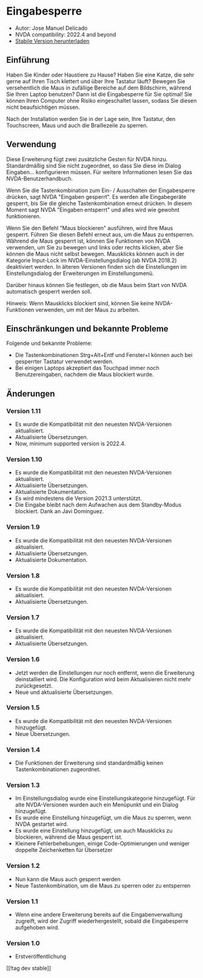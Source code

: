 # Eingabesperre #

* Autor: Jose Manuel Delicado
* NVDA compatibility: 2022.4 and beyond
* [Stabile Version herunterladen][1]

## Einführung

Haben Sie Kinder oder Haustiere zu Hause? Haben Sie eine Katze, die sehr
gerne auf Ihren Tisch klettert und über Ihre Tastatur läuft? Bewegen Sie
versehentlich die Maus in zufällige Bereiche auf dem Bildschirm, während Sie
Ihren Laptop benutzen? Dann ist die Eingabesperre für Sie optimal! Sie
können Ihren Computer ohne Risiko eingeschaltet lassen, sodass Sie diesen
nicht beaufsichtigen müssen.

Nach der Installation werden Sie in der Lage sein, Ihre Tastatur, den
Touchscreen, Maus und auch die Braillezeile zu sperren.

## Verwendung

Diese Erweiterung fügt zwei zusätzliche Gesten für NVDA hinzu. Standardmäßig
sind Sie nicht zugeordnet, so dass Sie diese im Dialog
Eingaben... konfigurieren müssen. Für weitere Informationen lesen Sie das
NVDA-Benutzerhandbuch.

Wenn Sie die Tastenkombination zum Ein- / Ausschalten der Eingabesperre
drücken, sagt NVDA "Eingaben gesperrt". Es werden alle Eingabegeräte
gesperrt, bis Sie die gleiche Tastenkombination erneut drücken. In diesem
Moment sagt NVDA "Eingaben entsperrt" und alles wird wie gewohnt
funktionieren.

Wenn Sie den Befehl "Maus blockieren" ausführen, wird Ihre Maus
gesperrt. Führen Sie diesen Befehl erneut aus, um die Maus zu
entsperren. Während die Maus gesperrt ist, können Sie Funktionen von NVDA
verwenden, um Sie zu bewegen und links oder rechts klicken, aber Sie können
die Maus nicht selbst bewegen. Mausklicks können auch in der Kategorie
Input-Lock im NVDA-Einstellungsdialog (ab NVDA 2018.2) deaktiviert
werden. In älteren Versionen finden sich die Einstellungen im
Einstellungsdialog der Erweiterungen im Einstellungsmenü.

Darüber hinaus können Sie festlegen, ob die Maus beim Start von NVDA
automatisch gesperrt werden soll.

Hinweis: Wenn Mausklicks blockiert sind, können Sie keine NVDA-Funktionen
verwenden, um mit der Maus zu arbeiten.

## Einschränkungen und bekannte Probleme

Folgende und bekannte Probleme:

* Die Tastenkombinationen Strg+Alt+Entf und Fenster+l können auch bei
  gesperrter Tastatur verwendet werden.
* Bei einigen Laptops akzeptiert das Touchpad immer noch Benutzereingaben,
  nachdem die Maus blockiert wurde.

## Änderungen

### Version 1.11

* Es wurde die Kompatibilität mit den neuesten NVDA-Versionen aktualisiert.
* Aktualisierte Übersetzungen.
* Now, minimum supported version is 2022.4.

### Version 1.10

* Es wurde die Kompatibilität mit den neuesten NVDA-Versionen aktualisiert.
* Aktualisierte Übersetzungen.
* Aktualisierte Dokumentation.
* Es wird mindestens die Version 2021.3 unterstützt.
* Die Eingabe bleibt nach dem Aufwachen aus dem Standby-Modus
  blockiert. Dank an Javi Dominguez.

### Version 1.9

* Es wurde die Kompatibilität mit den neuesten NVDA-Versionen aktualisiert.
* Aktualisierte Übersetzungen.
* Aktualisierte Dokumentation.

### Version 1.8

* Es wurde die Kompatibilität mit den neuesten NVDA-Versionen aktualisiert.
* Aktualisierte Übersetzungen.

### Version 1.7

* Es wurde die Kompatibilität mit den neuesten NVDA-Versionen aktualisiert.
* Aktualisierte Übersetzungen.

### Version 1.6

* Jetzt werden die Einstellungen nur noch entfernt, wenn die Erweiterung
  deinstalliert wird. Die Konfiguration wird beim Aktualisieren nicht mehr
  zurückgesetzt.
* Neue und aktualisierte Übersetzungen.

### Version 1.5

* Es wurde die Kompatibilität mit den neuesten NVDA-Versionen hinzugefügt.
* Neue Übersetzungen.

### Version 1.4

* Die Funktionen der Erweiterung sind standardmäßig keinen
  Tastenkombinationen zugeordnet.

### Version 1.3

* Im Einstellungsdialog wurde eine Einstellungskategorie hinzugefügt. Für
  alte NVDA-Versionen wurden auch ein Menüpunkt und ein Dialog hinzugefügt.
* Es wurde eine Einstellung hinzugefügt, um die Maus zu sperren, wenn NVDA
  gestartet wird.
* Es wurde eine Einstellung hinzugefügt, um auch Mausklicks zu blockieren,
  während die Maus gesperrt ist.
* Kleinere Fehlerbehebungen, einige Code-Optimierungen und weniger doppelte
  Zeichenketten für Übersetzer

### Version 1.2

* Nun kann die Maus auch gesperrt werden
* Neue Tastenkombination, um die Maus zu sperren oder zu entsperren

### Version 1.1

* Wenn eine andere Erweiterung bereits auf die Eingabenverwaltung zugreift,
  wird der Zugriff wiederhergestellt, sobald die Eingabesperre aufgehoben
  wird.

### Version 1.0

* Erstveröffentlichung

[[!tag dev stable]]

[1]: https://addons.nvda-project.org/files/get.php?file=inputlock
